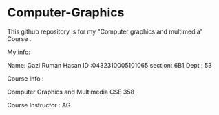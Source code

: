 # Computer-Graphics
This github repository is for my "Computer graphics and multimedia" Course .

My info:

Name: Gazi Ruman Hasan
ID  :0432310005101065
section: 6B1
Dept : 53



Course Info :

Computer Graphics and Multimedia
CSE 358

Course Instructor : AG
